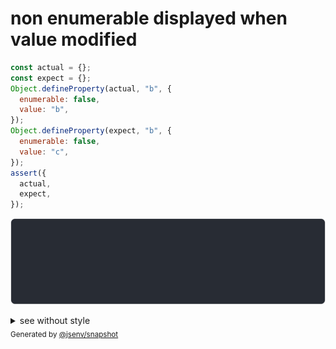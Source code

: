 # non enumerable displayed when value modified

```js
const actual = {};
const expect = {};
Object.defineProperty(actual, "b", {
  enumerable: false,
  value: "b",
});
Object.defineProperty(expect, "b", {
  enumerable: false,
  value: "c",
});
assert({
  actual,
  expect,
});
```

![img](throw.svg)

<details>
  <summary>see without style</summary>

```console
AssertionError: actual and expect are different

actual: {
  b: "b",
}
expect: {
  b: "c",
}
```

</details>


<sub>
  Generated by <a href="https://github.com/jsenv/core/tree/main/packages/independent/snapshot">@jsenv/snapshot</a>
</sub>
